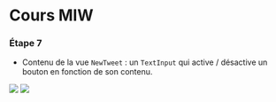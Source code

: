 # Cours MIW

### Étape 7

* Contenu de la vue `NewTweet` : un `TextInput` qui active / désactive un bouton en fonction de son contenu.

![](https://puu.sh/zcfSN/1c74214640.png)
![](https://puu.sh/zcfUI/d16ab058b5.png)